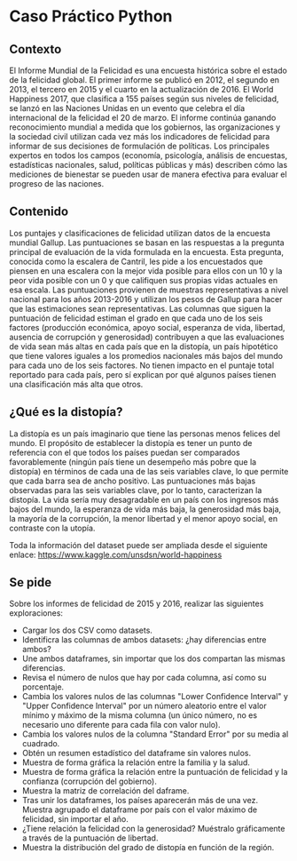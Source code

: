 # Caso Práctico Python

## Contexto

El Informe Mundial de la Felicidad es una encuesta histórica sobre el estado de la felicidad global. El primer informe se publicó en 2012, el segundo en 2013, el tercero en 2015 y el cuarto en la actualización de 2016. El World Happiness 2017, que clasifica a 155 países según sus niveles de felicidad, se lanzó en las Naciones Unidas en un evento que celebra el día internacional de la felicidad el 20 de marzo. El informe continúa ganando reconocimiento mundial a medida que los gobiernos, las organizaciones y la sociedad civil utilizan cada vez más los indicadores de felicidad para informar de sus decisiones de formulación de políticas. Los principales expertos en todos los campos (economía, psicología, análisis de encuestas, estadísticas nacionales, salud, políticas públicas y más) describen cómo las mediciones de bienestar se pueden usar de manera efectiva para evaluar el progreso de las naciones.

## Contenido 

Los puntajes y clasificaciones de felicidad utilizan datos de la encuesta mundial Gallup. Las puntuaciones se basan en las respuestas a la pregunta principal de evaluación de la vida formulada en la encuesta. Esta pregunta, conocida como la escalera de Cantril, les pide a los encuestados que piensen en una escalera con la mejor vida posible para ellos con un 10 y la peor vida posible con un 0 y que califiquen sus propias vidas actuales en esa escala. Las puntuaciones provienen de muestras representativas a nivel nacional para los años 2013-2016 y utilizan los pesos de Gallup para hacer que las estimaciones sean representativas. Las columnas que siguen la puntuación de felicidad estiman el grado en que cada uno de los seis factores (producción económica, apoyo social, esperanza de vida, libertad, ausencia de corrupción y generosidad) contribuyen a que las evaluaciones de vida sean más altas en cada país que en la distopía, un país hipotético que tiene valores iguales a los promedios nacionales más bajos del mundo para cada uno de los seis factores. No tienen impacto en el puntaje total reportado para cada país, pero sí explican por qué algunos países tienen una clasificación más alta que otros.

## ¿Qué es la distopía?

La distopía es un país imaginario que tiene las personas menos felices del mundo. El propósito de establecer la distopía es tener un punto de referencia con el que todos los países puedan ser comparados favorablemente (ningún país tiene un desempeño más pobre que la distopía) en términos de cada una de las seis variables clave, lo que permite que cada barra sea de ancho positivo. Las puntuaciones más bajas observadas para las seis variables clave, por lo tanto, caracterizan la distopía. La vida sería muy desagradable en un país con los ingresos más bajos del mundo, la esperanza de vida más baja, la generosidad más baja, la mayoría de la corrupción, la menor libertad y el menor apoyo social, en contraste con la utopía.

Toda la información del dataset puede ser ampliada desde el siguiente enlace: https://www.kaggle.com/unsdsn/world-happiness

## Se pide

Sobre los informes de felicidad de 2015 y 2016, realizar las siguientes exploraciones:

* Cargar los dos CSV como datasets.
* Identificra las columnas de ambos datasets: ¿hay diferencias entre ambos?
* Une ambos dataframes, sin importar que los dos compartan las mismas diferencias.
* Revisa el número de nulos que hay por cada columna, así como su porcentaje.
* Cambia los valores nulos de las columnas "Lower Confidence Interval" y "Upper Confidence Interval" por un número aleatorio entre el valor mínimo y máximo de la misma columna (un único número, no es necesario uno diferente para cada fila con valor nulo).
* Cambia los valores nulos de la columna "Standard Error" por su media al cuadrado.
* Obtén un resumen estadístico del dataframe sin valores nulos.
* Muestra de forma gráfica la relación entre la familia y la salud.
* Muestra de forma gráfica la relación entre la puntuación de felicidad y la confianza (corrupción del gobierno).
* Muestra la matriz de correlación del daframe.
* Tras unir los dataframes, los países aparecerán más de una vez. Muestra agrupado el dataframe por país con el valor máximo de felicidad, sin importar el año.
* ¿Tiene relación la felicidad con la generosidad? Muéstralo gráficamente a través de la puntuación de libertad.
* Muestra la distribución del grado de distopía en función de la región.
